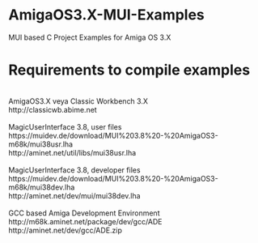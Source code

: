 # AmigaOS3.X-MUI-Examples
MUI based C Project Examples for Amiga OS 3.X
<br>
# Requirements to compile examples
<br>
AmigaOS3.X veya Classic Workbench 3.X <br>
http://classicwb.abime.net<br>
<br>
MagicUserInterface 3.8, user files<br>
https://muidev.de/download/MUI%203.8%20-%20AmigaOS3-m68k/mui38usr.lha<br>
http://aminet.net/util/libs/mui38usr.lha<br>
<br>
MagicUserInterface 3.8, developer files<br>
https://muidev.de/download/MUI%203.8%20-%20AmigaOS3-m68k/mui38dev.lha<br>
http://aminet.net/dev/mui/mui38dev.lha<br>
<br>
GCC based Amiga Development Environment<br>
http://m68k.aminet.net/package/dev/gcc/ADE<br>
http://aminet.net/dev/gcc/ADE.zip<br>
<br>
